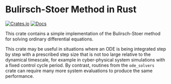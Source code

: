 # Bulirsch-Stoer Method in Rust

[![Crates.io](https://img.shields.io/crates/v/bulirsch.svg)](https://crates.io/crates/bulirsch)
[![Docs](https://docs.rs/bulirsch/badge.svg)](https://docs.rs/bulirsch)

This crate contains a simple implementation of the Bulirsch-Stoer method for solving ordinary
differential equations.

This crate may be useful in situations where an ODE is being integrated step by step with a
prescribed step size that is not too large relative to the dynamical timescale, for example in
cyber-physical system simulations with a fixed control cycle period. By contrast, routines from the
`ode_solvers` crate can require many more system evaluations to produce the same performance.

